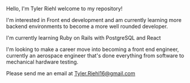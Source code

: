

Hello, I'm Tyler Riehl welcome to my repository!

I'm interested in Front end development and am currently learning more backend environments to become a more well rounded developer.

I'm currently learning Ruby on Rails with PostgreSQL and React

I'm looking to make a career move into becoming a front end engineer, currently an aerospace engineer that's done everything from software to mechanical hardware testing.

Please send me an email at Tyler.Riehl16@gmail.com 
